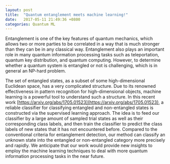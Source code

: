 ```yaml
---
layout: post
title:  "Quantum entanglement meets machine learning!"
date:   2017-05-11 21:49:36 +0800
categories: Quantum ML
---
```

Entanglement is one of the key features of quantum mechanics, which allows two or more parties to be correlated in a way that is much stronger than they can be in any classical way. Entanglement also plays an important role in many quantum information processing tasks such as teleportation, quantum key distribution, and quantum computing. However, to determine whether a quantum system is entangled or not is challenging, which is in general an NP-hard problem. 

The set of entangled states, as a subset of some high-dimensional Euclidean space, has a very complicated structure. Due to its renowned effectiveness in pattern recognition for high-dimensional objects, machine learning is a powerful tool to understand such a structure. In this recent work [https://arxiv.org/abs/1705.01523](https://arxiv.org/abs/1705.01523), a reliable classifier for classifying entangled and non-entangled states is constructed via the supervised learning approach.  The idea is to feed our classifier by a large amount of  sampled trial states as well as their corresponding class labels, and then train the classifier to predict the class labels of new states that it has not encountered before. Compared to the conventional criteria for entanglement detection, our method can classify an unknown state into the entangled or non-entangled category more precisely and rapidly. We anticipate that our work would provide new insights to employ the machine learning techniques to deal with more quantum information processing tasks in the near future.